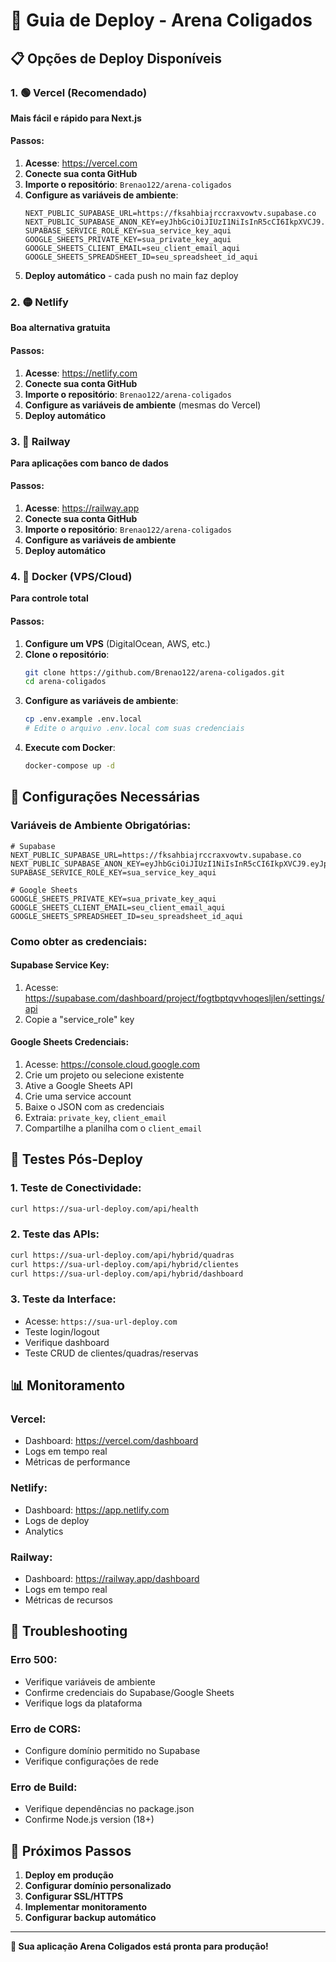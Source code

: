 # 🚀 Guia de Deploy - Arena Coligados

## 📋 Opções de Deploy Disponíveis

### 1. 🟢 Vercel (Recomendado)
**Mais fácil e rápido para Next.js**

#### Passos:
1. **Acesse**: https://vercel.com
2. **Conecte sua conta GitHub**
3. **Importe o repositório**: `Brenao122/arena-coligados`
4. **Configure as variáveis de ambiente**:
   ```
   NEXT_PUBLIC_SUPABASE_URL=https://fksahbiajrccraxvowtv.supabase.co
   NEXT_PUBLIC_SUPABASE_ANON_KEY=eyJhbGciOiJIUzI1NiIsInR5cCI6IkpXVCJ9.eyJpc3MiOiJzdXBhYmFzZSIsInJlZiI6ImZrc2FoYmlhanJjY3JheHZvd3R2Iiwicm9sZSI6ImFub24iLCJpYXQiOjE3NTUxMTM1MjQsImV4cCI6MjA3MDY4OTUyNH0.zW0CAWuOkZaRAXVcd0uNRADnf_ADMn9FjtCySFlLKeM
   SUPABASE_SERVICE_ROLE_KEY=sua_service_key_aqui
   GOOGLE_SHEETS_PRIVATE_KEY=sua_private_key_aqui
   GOOGLE_SHEETS_CLIENT_EMAIL=seu_client_email_aqui
   GOOGLE_SHEETS_SPREADSHEET_ID=seu_spreadsheet_id_aqui
   ```
5. **Deploy automático** - cada push no main faz deploy

### 2. 🟡 Netlify
**Boa alternativa gratuita**

#### Passos:
1. **Acesse**: https://netlify.com
2. **Conecte sua conta GitHub**
3. **Importe o repositório**: `Brenao122/arena-coligados`
4. **Configure as variáveis de ambiente** (mesmas do Vercel)
5. **Deploy automático**

### 3. 🔵 Railway
**Para aplicações com banco de dados**

#### Passos:
1. **Acesse**: https://railway.app
2. **Conecte sua conta GitHub**
3. **Importe o repositório**: `Brenao122/arena-coligados`
4. **Configure as variáveis de ambiente**
5. **Deploy automático**

### 4. 🐳 Docker (VPS/Cloud)
**Para controle total**

#### Passos:
1. **Configure um VPS** (DigitalOcean, AWS, etc.)
2. **Clone o repositório**:
   ```bash
   git clone https://github.com/Brenao122/arena-coligados.git
   cd arena-coligados
   ```
3. **Configure as variáveis de ambiente**:
   ```bash
   cp .env.example .env.local
   # Edite o arquivo .env.local com suas credenciais
   ```
4. **Execute com Docker**:
   ```bash
   docker-compose up -d
   ```

## 🔧 Configurações Necessárias

### Variáveis de Ambiente Obrigatórias:
```env
# Supabase
NEXT_PUBLIC_SUPABASE_URL=https://fksahbiajrccraxvowtv.supabase.co
NEXT_PUBLIC_SUPABASE_ANON_KEY=eyJhbGciOiJIUzI1NiIsInR5cCI6IkpXVCJ9.eyJpc3MiOiJzdXBhYmFzZSIsInJlZiI6ImZrc2FoYmlhanJjY3JheHZvd3R2Iiwicm9sZSI6ImFub24iLCJpYXQiOjE3NTUxMTM1MjQsImV4cCI6MjA3MDY4OTUyNH0.zW0CAWuOkZaRAXVcd0uNRADnf_ADMn9FjtCySFlLKeM
SUPABASE_SERVICE_ROLE_KEY=sua_service_key_aqui

# Google Sheets
GOOGLE_SHEETS_PRIVATE_KEY=sua_private_key_aqui
GOOGLE_SHEETS_CLIENT_EMAIL=seu_client_email_aqui
GOOGLE_SHEETS_SPREADSHEET_ID=seu_spreadsheet_id_aqui
```

### Como obter as credenciais:

#### Supabase Service Key:
1. Acesse: https://supabase.com/dashboard/project/fogtbptqvvhoqesljlen/settings/api
2. Copie a "service_role" key

#### Google Sheets Credenciais:
1. Acesse: https://console.cloud.google.com
2. Crie um projeto ou selecione existente
3. Ative a Google Sheets API
4. Crie uma service account
5. Baixe o JSON com as credenciais
6. Extraia: `private_key`, `client_email`
7. Compartilhe a planilha com o `client_email`

## 🧪 Testes Pós-Deploy

### 1. Teste de Conectividade:
```bash
curl https://sua-url-deploy.com/api/health
```

### 2. Teste das APIs:
```bash
curl https://sua-url-deploy.com/api/hybrid/quadras
curl https://sua-url-deploy.com/api/hybrid/clientes
curl https://sua-url-deploy.com/api/hybrid/dashboard
```

### 3. Teste da Interface:
- Acesse: `https://sua-url-deploy.com`
- Teste login/logout
- Verifique dashboard
- Teste CRUD de clientes/quadras/reservas

## 📊 Monitoramento

### Vercel:
- Dashboard: https://vercel.com/dashboard
- Logs em tempo real
- Métricas de performance

### Netlify:
- Dashboard: https://app.netlify.com
- Logs de deploy
- Analytics

### Railway:
- Dashboard: https://railway.app/dashboard
- Logs em tempo real
- Métricas de recursos

## 🚨 Troubleshooting

### Erro 500:
- Verifique variáveis de ambiente
- Confirme credenciais do Supabase/Google Sheets
- Verifique logs da plataforma

### Erro de CORS:
- Configure domínio permitido no Supabase
- Verifique configurações de rede

### Erro de Build:
- Verifique dependências no package.json
- Confirme Node.js version (18+)

## 🎯 Próximos Passos

1. **Deploy em produção**
2. **Configurar domínio personalizado**
3. **Configurar SSL/HTTPS**
4. **Implementar monitoramento**
5. **Configurar backup automático**

---

**🎉 Sua aplicação Arena Coligados está pronta para produção!**
